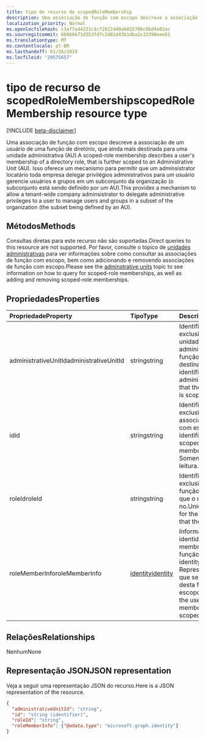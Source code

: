 ```yaml
---
title: tipo de recurso de scopedRoleMembership
description: Uma associação de função com escopo descreve a associação de um usuário de uma função de diretório, que ainda mais destinada para uma unidade administrativa (AU).  Isso oferece um mecanismo para permitir que um adminsistrator locatário toda empresa delegar privilégios administrativos para um usuário gerencie usuários e grupos em um subconjunto da organização (o subconjunto está sendo definido por um AU).
localization_priority: Normal
ms.openlocfilehash: c3af7a44221c4cf2822440a6025706c8bd4a93ac
ms.sourcegitcommit: 66066b71d353fd7c2481d43b1dba2c33390eee61
ms.translationtype: MT
ms.contentlocale: pt-BR
ms.lasthandoff: 01/26/2019
ms.locfileid: "29575657"
---
```

# <a name="scopedrolemembership-resource-type"></a><span data-ttu-id="b2d2a-104">tipo de recurso de scopedRoleMembership</span><span class="sxs-lookup"><span data-stu-id="b2d2a-104">scopedRoleMembership resource type</span></span>

[!INCLUDE [beta-disclaimer](../../includes/beta-disclaimer.md)]

<span data-ttu-id="b2d2a-105">Uma associação de função com escopo descreve a associação de um usuário de uma função de diretório, que ainda mais destinada para uma unidade administrativa (AU).</span><span class="sxs-lookup"><span data-stu-id="b2d2a-105">A scoped-role membership describes a user's membership of a directory role, that is further scoped to an Administrative Unit (AU).</span></span>  <span data-ttu-id="b2d2a-106">Isso oferece um mecanismo para permitir que um adminsistrator locatário toda empresa delegar privilégios administrativos para um usuário gerencie usuários e grupos em um subconjunto da organização (o subconjunto está sendo definido por um AU).</span><span class="sxs-lookup"><span data-stu-id="b2d2a-106">This provides a mechanism to allow a tenant-wide company adminsistrator to delegate administrative privileges to a user to manage users and groups in a subset of the organization (the subset being defined by an AU).</span></span>

## <a name="methods"></a><span data-ttu-id="b2d2a-107">Métodos</span><span class="sxs-lookup"><span data-stu-id="b2d2a-107">Methods</span></span>
<span data-ttu-id="b2d2a-108">Consultas diretas para este recurso não são suportadas.</span><span class="sxs-lookup"><span data-stu-id="b2d2a-108">Direct queries to this resource are not supported.</span></span>  <span data-ttu-id="b2d2a-109">Por favor, consulte o tópico de [unidades administrativas](administrativeunit.md) para ver informações sobre como consultar as associações de função com escopo, bem como adicionando e removendo associações de função com escopo.</span><span class="sxs-lookup"><span data-stu-id="b2d2a-109">Please see the [adminstrative units](administrativeunit.md) topic to see information on how to query for scoped-role memberships, as well as adding and removing scoped-role memberships.</span></span> 

## <a name="properties"></a><span data-ttu-id="b2d2a-110">Propriedades</span><span class="sxs-lookup"><span data-stu-id="b2d2a-110">Properties</span></span>
| <span data-ttu-id="b2d2a-111">Propriedade</span><span class="sxs-lookup"><span data-stu-id="b2d2a-111">Property</span></span>   | <span data-ttu-id="b2d2a-112">Tipo</span><span class="sxs-lookup"><span data-stu-id="b2d2a-112">Type</span></span> | <span data-ttu-id="b2d2a-113">Descrição</span><span class="sxs-lookup"><span data-stu-id="b2d2a-113">Description</span></span> |
|:---------------|:--------|:----------|
|<span data-ttu-id="b2d2a-114">administrativeUnitId</span><span class="sxs-lookup"><span data-stu-id="b2d2a-114">administrativeUnitId</span></span>|<span data-ttu-id="b2d2a-115">string</span><span class="sxs-lookup"><span data-stu-id="b2d2a-115">string</span></span>|<span data-ttu-id="b2d2a-116">Identificador exclusivo para a unidade administrativa que a função directory destinada a</span><span class="sxs-lookup"><span data-stu-id="b2d2a-116">Unique identifier for the administrative unit that the directory role is scoped to</span></span>|
|<span data-ttu-id="b2d2a-117">id</span><span class="sxs-lookup"><span data-stu-id="b2d2a-117">id</span></span>|<span data-ttu-id="b2d2a-118">string</span><span class="sxs-lookup"><span data-stu-id="b2d2a-118">string</span></span>| <span data-ttu-id="b2d2a-119">Identificador exclusivo para a associação da função com escopo.</span><span class="sxs-lookup"><span data-stu-id="b2d2a-119">Unique identifier for the scoped-role membership.</span></span> <span data-ttu-id="b2d2a-120">Somente leitura.</span><span class="sxs-lookup"><span data-stu-id="b2d2a-120">Read-only.</span></span>|
|<span data-ttu-id="b2d2a-121">roleId</span><span class="sxs-lookup"><span data-stu-id="b2d2a-121">roleId</span></span>|<span data-ttu-id="b2d2a-122">string</span><span class="sxs-lookup"><span data-stu-id="b2d2a-122">string</span></span>| <span data-ttu-id="b2d2a-123">Identificador exclusivo para a função de diretório que o membro é no.</span><span class="sxs-lookup"><span data-stu-id="b2d2a-123">Unique identifier for the directory role that the member is in.</span></span>|
|<span data-ttu-id="b2d2a-124">roleMemberInfo</span><span class="sxs-lookup"><span data-stu-id="b2d2a-124">roleMemberInfo</span></span>|[<span data-ttu-id="b2d2a-125">identity</span><span class="sxs-lookup"><span data-stu-id="b2d2a-125">identity</span></span>](identity.md)| <span data-ttu-id="b2d2a-126">Informações de identidade do membro de função.</span><span class="sxs-lookup"><span data-stu-id="b2d2a-126">Role member identity information.</span></span> <span data-ttu-id="b2d2a-127">Representa o usuário que seja membro desta função com escopo.</span><span class="sxs-lookup"><span data-stu-id="b2d2a-127">Represents the user that is a member of this scoped-role.</span></span>|

## <a name="relationships"></a><span data-ttu-id="b2d2a-128">Relações</span><span class="sxs-lookup"><span data-stu-id="b2d2a-128">Relationships</span></span>
<span data-ttu-id="b2d2a-129">Nenhum</span><span class="sxs-lookup"><span data-stu-id="b2d2a-129">None</span></span>


## <a name="json-representation"></a><span data-ttu-id="b2d2a-130">Representação JSON</span><span class="sxs-lookup"><span data-stu-id="b2d2a-130">JSON representation</span></span>

<span data-ttu-id="b2d2a-131">Veja a seguir uma representação JSON do recurso.</span><span class="sxs-lookup"><span data-stu-id="b2d2a-131">Here is a JSON representation of the resource.</span></span>

<!-- {
  "blockType": "resource",
  "optionalProperties": [

  ],
  "@odata.type": "microsoft.graph.scopedRoleMembership"
}-->

```json
{
  "administrativeUnitId": "string",
  "id": "string (identifier)",
  "roleId": "string",
  "roleMemberInfo": {"@odata.type": "microsoft.graph.identity"}
}

```

<!-- uuid: 8fcb5dbc-d5aa-4681-8e31-b001d5168d79
2015-10-25 14:57:30 UTC -->
<!--
{
  "type": "#page.annotation",
  "description": "scopedRoleMembership resource",
  "keywords": "",
  "section": "documentation",
  "tocPath": "",
  "suppressions": [
    "Error: /api-reference/beta/resources/scopedrolemembership.md:\r\n      Exception processing links.\r\n    System.ArgumentException: Link Definition was null. Link text: !INCLUDE [beta-disclaimer](../../includes/beta-disclaimer.md)\r\n      at ApiDoctor.Validation.DocFile.get_LinkDestinations()\r\n      at ApiDoctor.Validation.DocSet.ValidateLinks(Boolean includeWarnings, String[] relativePathForFiles, IssueLogger issues, Boolean requireFilenameCaseMatch, Boolean printOrphanedFiles)"
  ]
}
-->
